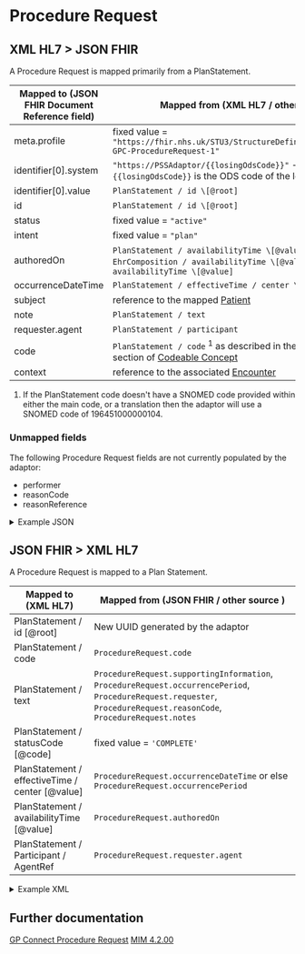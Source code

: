 # Procedure Request

## XML HL7 > JSON FHIR

A Procedure Request is mapped primarily from a PlanStatement.

| Mapped to (JSON FHIR Document Reference field) | Mapped from (XML HL7 / other source)                                                                                                             |
|------------------------------------------------|--------------------------------------------------------------------------------------------------------------------------------------------------|
| meta.profile                                   | fixed value = `"https://fhir.nhs.uk/STU3/StructureDefinition/CareConnect-GPC-ProcedureRequest-1"`                                                |
| identifier\[0].system                          | `"https://PSSAdaptor/{{losingOdsCode}}"` - where the `{{losingOdsCode}}` is the ODS code of the losing practice                                  |
| identifier\[0].value                           | ` PlanStatement / id \[@root] `                                                                                                                  |
| id                                             | ` PlanStatement / id \[@root] `                                                                                                                  |
| status                                         | fixed value = `"active"`                                                                                                                         |
| intent                                         | fixed value = `"plan"`                                                                                                                           |
| authoredOn                                     | ` PlanStatement / availabilityTime \[@value] ` or ` EhrComposition / availabilityTime \[@value] ` or ` EhrExtract / availabilityTime \[@value] ` |
| occurrenceDateTime                             | ` PlanStatement / effectiveTime / center \[@value] `                                                                                             |
| subject                                        | reference to the mapped [Patient](../patient/README.md)                                                                                          |
| note                                           | ` PlanStatement / text `                                                                                                                         |
| requester.agent                                | ` PlanStatement / participant `                                                                                                                  |
| code                                           | ` PlanStatement / code ` <sup>1</sup> as described in the XML > FHIR section of [Codeable Concept](../codeable%20concept/README.md)              |
| context                                        | reference to the associated [Encounter](../encounters/README.md)                                                                                 |

1. If the PlanStatement code doesn't have a SNOMED code provided within either the main code, or a translation then the adaptor will use a SNOMED code of 196451000000104.

### Unmapped fields

The following Procedure Request fields are not currently populated by the adaptor:

- performer
- reasonCode
- reasonReference

<details>
    <summary>Example JSON</summary>

```
{
    "resource": {
        "resourceType": "ProcedureRequest",
        "id": "3316531F-5705-424C-9E1A-EE694FB411B4",
        "meta": {
            "profile": [
                "https://fhir.nhs.uk/STU3/StructureDefinition/CareConnect-GPC-ProcedureRequest-1"
            ]
        },
        "identifier": [
            {
                "system": "https://PSSAdaptor/2167888433",
                "value": "3316531F-5705-424C-9E1A-EE694FB411B4"
            }
        ],
        "status": "active",
        "intent": "plan",
        "code": {
            "coding": [
                {
                    "extension": [
                        {
                            "url": "https://fhir.nhs.uk/STU3/StructureDefinition/Extension-coding-sctdescid",
                            "extension": [
                                {
                                    "url": "descriptionId",
                                    "valueId": "282653015"
                                },
                                {
                                    "url": "descriptionDisplay",
                                    "valueString": "Medication review"
                                }
                            ]
                        }
                    ],
                    "system": "http://snomed.info/sct",
                    "code": "182836005",
                    "display": "Review of medication"
                }
            ],
            "text": "Medication review"
        },
        "subject": {
            "reference": "Patient/180b44bf-31d8-407b-b8ca-994a3f4a226c"
        },
        "context": {
            "reference": "Encounter/3BFD78DE-03BF-44FD-96BC-CDF3DB2CC039"
        },
        "occurrenceDateTime": "2011-01-15",
        "authoredOn": "2010-01-15T10:06:46+00:00",
        "requester": {
            "agent": {
                "reference": "Practitioner/2D70F602-6BB1-47E0-B2EC-39912A59787D"
            }
        }
    }
}
```
</details>

## JSON FHIR > XML HL7

A Procedure Request is mapped to a Plan Statement.

| Mapped to (XML HL7)                              | Mapped from (JSON FHIR / other source )                                                                                                                              |
|--------------------------------------------------|----------------------------------------------------------------------------------------------------------------------------------------------------------------------|
| PlanStatement / id \[@root]                      | New UUID generated by the adaptor                                                                                                                                    |
| PlanStatement / code                             | `ProcedureRequest.code`                                                                                                                                              |
| PlanStatement / text                             | `ProcedureRequest.supportingInformation`, `ProcedureRequest.occurrencePeriod`, `ProcedureRequest.requester`, `ProcedureRequest.reasonCode`, `ProcedureRequest.notes` |
| PlanStatement / statusCode \[@code]              | fixed value = `'COMPLETE'`                                                                                                                                           |
| PlanStatement / effectiveTime / center \[@value] | `ProcedureRequest.occurrenceDateTime` or else `ProcedureRequest.occurrencePeriod`                                                                                    |
| PlanStatement / availabilityTime \[@value]       | `ProcedureRequest.authoredOn`                                                                                                                                        |
| PlanStatement / Participant / AgentRef           | `ProcedureRequest.requester.agent`                                                                                                                                   |

<details><summary>Example XML</summary>

```
<PlanStatement classCode="OBS" moodCode="INT">
    <id root="3316531F-5705-424C-9E1A-EE694FB411B4" />
    <code code="282653015" codeSystem="2.16.840.1.113883.2.1.3.2.4.15" displayName="Medication review">
    </code>
    <statusCode code="COMPLETE" />
    <effectiveTime>
        <center value="20110115"/>
    </effectiveTime>
    <availabilityTime value="20100115100646"/>
    <Participant typeCode="PRF" contextControlCode="OP">
        <agentRef classCode="AGNT">
            <id root="2D70F602-6BB1-47E0-B2EC-39912A59787D"/>
        </agentRef>
    </Participant>
</PlanStatement>
```
</details>

## Further documentation

[GP Connect Procedure Request](https://developer.nhs.uk/apis/gpconnect-1-6-0/accessrecord_structured_development_ProcedureRequest.html)
[MIM 4.2.00](https://data.developer.nhs.uk/dms/mim/4.2.00/Index.htm) 